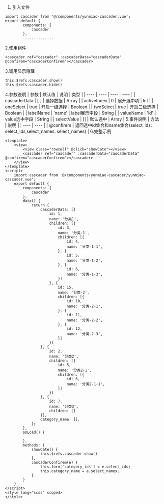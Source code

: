 1. 引入文件
```
import cascader from '@/components/yunmiao-cascader.vue';
export default {
		components: {
			cascader
		},
		..............
```
2.使用组件
```
<cascader ref="cascader" :cascaderData="cascaderData" @confirem="cascaderConfirem"></cascader>
```
3.调用显示隐藏
```
this.$refs.cascader.show()
this.$refs.cascader.hide()
```
4.参数说明
|  参数   | 默认值  | 说明  | 类型 |
|  ----  | ----  | ---- | ---- |
| cascaderData  | [ ]  | 选择数据 | Array |
| activeIndex  | 0 | 展开选中项  | Int |
| oneSelect  | true | 开启一级选择  | Boolean |
| twoSelect  | true | 开启二级选择  | Boolean |
| labelName  | 'name' | label展示字段  | String |
| valueName  | 'id' | value选中字段  | String |
| selectValue  | [] | 默认选中  | Array |
5.事件说明
|  方法   |  说明  |
|  ----  |  ---- |
| @confirem  | 返回选中id集合和name集合{select_ids: select_ids,select_names: select_names} |
6.完整示例
```
<template>
	<view>
		<view class="rowcell" @click="showCate"></view>
		<cascader ref="cascader" :cascaderData="cascaderData" @confirem="cascaderConfirem"></cascader>
	</view>
</template>
<script>
	import cascader from '@/components/yunmiao-cascader/yunmiao-cascader.vue';
	export default {
		components: {
			cascader
		},
		data() {
			return {
				cascaderData: [{
					id: 1,
					name: '分类1',
					children: [{
						id: 3,
						name: '分类-1',
						children: [{
							id: 4,
							name: '分类-1-1',
						}, {
							id: 5,
							name: '分类-1-2',
						}, {
							id: 6,
							name: '分类-1-3',
						}]
					}, {
						id: 15,
						name: '分类-2',
						children: [{
							id: 10,
							name: '分类-2-1',
						}, {
							id: 11,
							name: '分类-2-2',
						}, {
							id: 12,
							name: '分类-2-3',
						}]
					}]
				}, {
					id: 2,
					name: '分类2',
					children: [{
						id: 5,
						name: '分类2-1',
						children: [{
							id: 6,
							name: '分类2-1-1',
						}]
					}]
				}, {
					id: 7,
					name: '分类3',
					children: []
				}],
				category_name: [],
			};
		},
		onLoad() {

		},
		methods: {
			showCate() {
				this.$refs.cascader.show()
			},
			cascaderConfirem(e) {
				this.form['category_ids'] = e.select_ids;
				this.category_name = e.select_names;
			}
		}
	}
</script>
<style lang="scss" scoped>
</style>
```
